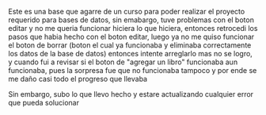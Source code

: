 Este es una base que agarre de un curso para poder realizar el proyecto requerido para bases de datos, sin emabargo, tuve problemas con el boton editar 
y no me queria funcionar hiciera lo que hiciera, entonces retrocedi los pasos que habia hecho con el boton editar, luego ya no me quiso funcionar el boton
de borrar (boton el cual ya funcionaba y eliminaba correctamente los datos de la base de datos) entonces intente arreglarlo mas no se logro, y cuando fui a revisar
si el boton de "agregar un libro" funcionaba aun funcionaba, pues la sorpresa fue que no funcionaba tampoco y por ende se me daño casi todo el progreso que llevaba 

Sin embargo, subo lo que llevo hecho y estare actualizando cualquier error que pueda solucionar
